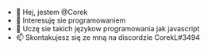 - 👋 Hej, jestem @Corek
- 👀 Interesuję sie programowaniem
- 🌱 Uczę sie takich językow programowania jak javascript
- 📫 Skontakujesz się ze mną na discordzie CorekL#3494

<!---
CorekMeister/CorekMeister is a ✨ special ✨ repository because its `README.md` (this file) appears on your GitHub profile.
You can click the Preview link to take a look at your changes.
--->
